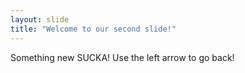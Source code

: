 ```yaml
---
layout: slide
title: "Welcome to our second slide!"
---
```

Something new SUCKA!
Use the left arrow to go back!
